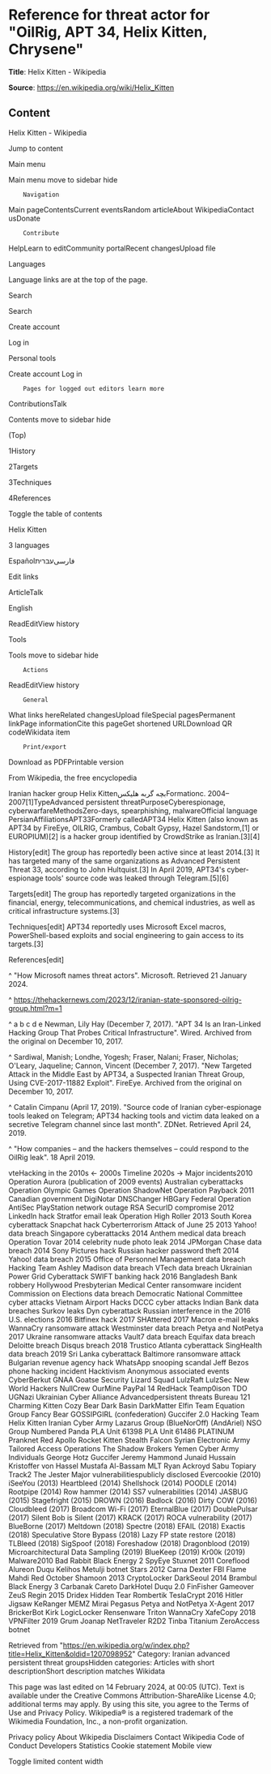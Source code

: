 # Reference for threat actor for "OilRig, APT 34, Helix Kitten, Chrysene"

**Title**: Helix Kitten - Wikipedia

**Source**: https://en.wikipedia.org/wiki/Helix_Kitten

## Content




Helix Kitten - Wikipedia


























Jump to content







Main menu





Main menu
move to sidebar
hide



		Navigation
	


Main pageContentsCurrent eventsRandom articleAbout WikipediaContact usDonate





		Contribute
	


HelpLearn to editCommunity portalRecent changesUpload file





Languages

Language links are at the top of the page.



















Search











Search





























Create account

Log in








Personal tools





 Create account Log in





		Pages for logged out editors learn more



ContributionsTalk




























Contents
move to sidebar
hide




(Top)





1History







2Targets







3Techniques







4References

















Toggle the table of contents







Helix Kitten



3 languages




Españolفارسیעברית

Edit links











ArticleTalk





English

















ReadEditView history







Tools





Tools
move to sidebar
hide



		Actions
	


ReadEditView history





		General
	


What links hereRelated changesUpload fileSpecial pagesPermanent linkPage informationCite this pageGet shortened URLDownload QR codeWikidata item





		Print/export
	


Download as PDFPrintable version

























From Wikipedia, the free encyclopedia


Iranian hacker group
Helix Kittenبچه گربه هلیکسFormationc. 2004–2007[1]TypeAdvanced persistent threatPurposeCyberespionage, cyberwarfareMethodsZero-days, spearphishing, malwareOfficial language PersianAffiliationsAPT33Formerly calledAPT34
Helix Kitten (also known as APT34 by FireEye, OILRIG, Crambus, Cobalt Gypsy, Hazel Sandstorm,[1] or EUROPIUM)[2] is a hacker group identified by CrowdStrike as Iranian.[3][4]


History[edit]
The group has reportedly been active since at least 2014.[3] It has targeted many of the same organizations as Advanced Persistent Threat 33, according to John Hultquist.[3]
In April 2019, APT34's cyber-espionage tools' source code was leaked through Telegram.[5][6]

Targets[edit]
The group has reportedly targeted organizations in the financial, energy, telecommunications, and chemical industries, as well as critical infrastructure systems.[3]

Techniques[edit]
APT34 reportedly uses Microsoft Excel macros, PowerShell-based exploits and social engineering to gain access to its targets.[3]

References[edit]


^ "How Microsoft names threat actors". Microsoft. Retrieved 21 January 2024.

^ https://thehackernews.com/2023/12/iranian-state-sponsored-oilrig-group.html?m=1

^ a b c d e Newman, Lily Hay (December 7, 2017). "APT 34 Is an Iran-Linked Hacking Group That Probes Critical Infrastructure". Wired. Archived from the original on December 10, 2017.

^ Sardiwal, Manish; Londhe, Yogesh; Fraser, Nalani; Fraser, Nicholas; O'Leary, Jaqueline; Cannon, Vincent (December 7, 2017). "New Targeted Attack in the Middle East by APT34, a Suspected Iranian Threat Group, Using CVE-2017-11882 Exploit". FireEye. Archived from the original on December 10, 2017.

^ Catalin Cimpanu (April 17, 2019). "Source code of Iranian cyber-espionage tools leaked on Telegram; APT34 hacking tools and victim data leaked on a secretive Telegram channel since last month". ZDNet. Retrieved April 24, 2019.

^ "How companies – and the hackers themselves – could respond to the OilRig leak". 18 April 2019.


vteHacking in the 2010s
← 2000s
Timeline
2020s →
Major incidents2010
Operation Aurora (publication of 2009 events)
Australian cyberattacks
Operation Olympic Games
Operation ShadowNet
Operation Payback
2011
Canadian government
DigiNotar
DNSChanger
HBGary Federal
Operation AntiSec
PlayStation network outage
RSA SecurID compromise
2012
LinkedIn hack
Stratfor email leak
Operation High Roller
2013
South Korea cyberattack
Snapchat hack
Cyberterrorism Attack of June 25
2013 Yahoo! data breach
Singapore cyberattacks
2014
Anthem medical data breach
Operation Tovar
2014 celebrity nude photo leak
2014 JPMorgan Chase data breach
2014 Sony Pictures hack
Russian hacker password theft
2014 Yahoo! data breach
2015
Office of Personnel Management data breach
Hacking Team
Ashley Madison data breach
VTech data breach
Ukrainian Power Grid Cyberattack
SWIFT banking hack
2016
Bangladesh Bank robbery
Hollywood Presbyterian Medical Center ransomware incident
Commission on Elections data breach
Democratic National Committee cyber attacks
Vietnam Airport Hacks
DCCC cyber attacks
Indian Bank data breaches
Surkov leaks
Dyn cyberattack
Russian interference in the 2016 U.S. elections
2016 Bitfinex hack
2017
SHAttered
2017 Macron e-mail leaks
WannaCry ransomware attack
Westminster data breach
Petya and NotPetya
2017 Ukraine ransomware attacks
Vault7 data breach
Equifax data breach
Deloitte breach
Disqus breach
2018
Trustico
Atlanta cyberattack
SingHealth data breach
2019
Sri Lanka cyberattack
Baltimore ransomware attack
Bulgarian revenue agency hack
WhatsApp snooping scandal
Jeff Bezos phone hacking incident
Hacktivism
Anonymous
associated events
CyberBerkut
GNAA
Goatse Security
Lizard Squad
LulzRaft
LulzSec
New World Hackers
NullCrew
OurMine
PayPal 14
RedHack
Teamp0ison
 TDO 
UGNazi
Ukrainian Cyber Alliance
Advancedpersistent threats
Bureau 121
Charming Kitten
Cozy Bear
Dark Basin
DarkMatter
Elfin Team
Equation Group
Fancy Bear
GOSSIPGIRL (confederation)
Guccifer 2.0
Hacking Team
Helix Kitten
Iranian Cyber Army
Lazarus Group (BlueNorOff) (AndAriel)
NSO Group
Numbered Panda
PLA Unit 61398
PLA Unit 61486
PLATINUM
Pranknet
Red Apollo
Rocket Kitten
Stealth Falcon
Syrian Electronic Army
Tailored Access Operations
The Shadow Brokers
Yemen Cyber Army
Individuals
George Hotz
Guccifer
Jeremy Hammond
Junaid Hussain
Kristoffer von Hassel
Mustafa Al-Bassam
MLT
Ryan Ackroyd
Sabu
Topiary
Track2
The Jester
Major vulnerabilitiespublicly disclosed
Evercookie (2010)
iSeeYou (2013)
 Heartbleed (2014)
Shellshock (2014)
POODLE (2014)
Rootpipe (2014)
Row hammer (2014)
SS7 vulnerabilities (2014)
JASBUG (2015)
Stagefright (2015)
DROWN (2016)
Badlock (2016)
Dirty COW (2016)
Cloudbleed (2017)
Broadcom Wi-Fi (2017)
EternalBlue (2017)
DoublePulsar (2017)
Silent Bob is Silent (2017)
KRACK (2017)
ROCA vulnerability (2017)
BlueBorne (2017)
Meltdown (2018)
Spectre (2018)
EFAIL (2018)
Exactis (2018)
Speculative Store Bypass (2018)
Lazy FP state restore (2018)
TLBleed (2018)
SigSpoof (2018)
Foreshadow (2018)
Dragonblood (2019)
Microarchitectural Data Sampling (2019)
BlueKeep (2019)
Kr00k (2019)
Malware2010
Bad Rabbit
 Black Energy 2
SpyEye
Stuxnet
2011
Coreflood
Alureon
Duqu
Kelihos
Metulji botnet
Stars
2012
Carna
Dexter
FBI
Flame
Mahdi
Red October
Shamoon
2013
CryptoLocker
DarkSeoul
2014
Brambul
 Black Energy 3
Carbanak
Careto
DarkHotel
Duqu 2.0
FinFisher
Gameover ZeuS
Regin
2015
Dridex
Hidden Tear
Rombertik
TeslaCrypt
2016
Hitler
Jigsaw
KeRanger
MEMZ
Mirai
Pegasus
Petya and NotPetya
X-Agent
2017
BrickerBot
Kirk
LogicLocker
Rensenware
Triton
WannaCry
XafeCopy
2018
VPNFilter
2019
Grum
Joanap
NetTraveler
R2D2
Tinba
Titanium
ZeroAccess botnet





Retrieved from "https://en.wikipedia.org/w/index.php?title=Helix_Kitten&oldid=1207098952"
Category: Iranian advanced persistent threat groupsHidden categories: Articles with short descriptionShort description matches Wikidata






 This page was last edited on 14 February 2024, at 00:05 (UTC).
Text is available under the Creative Commons Attribution-ShareAlike License 4.0;
additional terms may apply.  By using this site, you agree to the Terms of Use and Privacy Policy. Wikipedia® is a registered trademark of the Wikimedia Foundation, Inc., a non-profit organization.


Privacy policy
About Wikipedia
Disclaimers
Contact Wikipedia
Code of Conduct
Developers
Statistics
Cookie statement
Mobile view













Toggle limited content width







